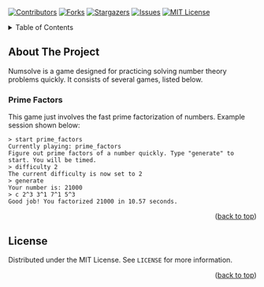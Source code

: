 <a name="readme-top"></a>

[![Contributors][contributors-shield]][contributors-url]
[![Forks][forks-shield]][forks-url]
[![Stargazers][stars-shield]][stars-url]
[![Issues][issues-shield]][issues-url]
[![MIT License][license-shield]][license-url]



<!-- TABLE OF CONTENTS -->
<details>
  <summary>Table of Contents</summary>
  <ol>
    <li>
      <a href="#about-the-project">About The Project</a>
    </li>
    <li><a href="#license">License</a></li>
  </ol>
</details>



<!-- ABOUT THE PROJECT -->
## About The Project
Numsolve is a game designed for practicing solving number theory problems quickly. It consists of several games, listed below.

### Prime Factors
This game just involves the fast prime factorization of numbers. Example session shown below:
```
> start prime_factors
Currently playing: prime_factors
Figure out prime factors of a number quickly. Type "generate" to start. You will be timed.
> difficulty 2
The current difficulty is now set to 2
> generate
Your number is: 21000
> c 2^3 3^1 7^1 5^3
Good job! You factorized 21000 in 10.57 seconds.
```

<p align="right">(<a href="#readme-top">back to top</a>)</p>



<!-- LICENSE -->
## License

Distributed under the MIT License. See `LICENSE` for more information.

<p align="right">(<a href="#readme-top">back to top</a>)</p>



<!-- MARKDOWN LINKS & IMAGES -->
[contributors-shield]: https://img.shields.io/github/contributors/TyedeeGit/numsolve.svg?style=for-the-badge
[contributors-url]: https://github.com/TyedeeGit/numsolve/graphs/contributors
[forks-shield]: https://img.shields.io/github/forks/TyedeeGit/numsolve.svg?style=for-the-badge
[forks-url]: https://github.com/TyedeeGit/numsolve/network/members
[stars-shield]: https://img.shields.io/github/stars/TyedeeGit/numsolve.svg?style=for-the-badge
[stars-url]: https://github.com/TyedeeGit/numsolve/stargazers
[issues-shield]: https://img.shields.io/github/issues/TyedeeGit/numsolve.svg?style=for-the-badge
[issues-url]: https://github.com/TyedeeGit/numsolve/issues
[license-shield]: https://img.shields.io/github/license/TyedeeGit/numsolve.svg?style=for-the-badge
[license-url]: https://github.com/TyedeeGit/numsolve/blob/master/LICENSE.txt